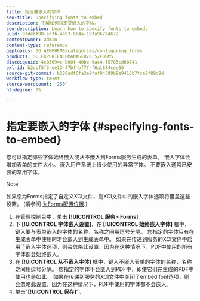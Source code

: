 ```yaml
---
title: 指定要嵌入的字体
seo-title: Specifying fonts to embed
description: 了解如何指定要嵌入的字体。
seo-description: Learn how to specify fonts to embed.
uuid: 97de6f98-ed3b-4a93-854a-193a967b4672
contentOwner: admin
content-type: reference
geptopics: SG_AEMFORMS/categories/configuring_forms
products: SG_EXPERIENCEMANAGER/6.5/FORMS
discoiquuid: 4c83694c-b00f-40be-9ac4-f5785cd60741
exl-id: b2cbf5f3-ee13-47bf-bf7f-f6a1884cee66
source-git-commit: b220adf6fa3e9faf94389b9a9416b7fca2f89d9d
workflow-type: tm+mt
source-wordcount: '250'
ht-degree: 0%

---
```


# 指定要嵌入的字体 {#specifying-fonts-to-embed}

您可以指定哪些字体始终嵌入或从不嵌入到Forms服务生成的表单。 嵌入字体会增加表单的文件大小。 嵌入用户系统上很少使用的异常字体。 不要嵌入通常已安装的常用字体。

>[!NOTE]
>
>如果您为Forms指定了自定义XCI文件，则XCI文件中的嵌入字体选项将覆盖这些设置。 (请参阅 [为Forms配置位置](/help/forms/using/admin-help/configuring-locations-forms.md#configuring-locations-for-forms).)

1. 在管理控制台中，单击 **[!UICONTROL 服务> Forms]**.
1. 下 **[!UICONTROL 字体嵌入设置]**，在 **[!UICONTROL 始终嵌入字体]** 框中，键入要与表单嵌入的字体的名称，名称之间用逗号分隔。 您指定的字体只有在生成表单中使用时才会嵌入到生成表单中。 如果在传递到服务的XCI文件中启用了嵌入字体选项，则会忽略此设置，因为在这种情况下，PDF中使用的所有字体都会始终嵌入。
1. 在 **[!UICONTROL 从不嵌入字体]** 框中，键入不嵌入表单的字体的名称，名称之间用逗号分隔。 您指定的字体不会嵌入到PDF中，即使它们在生成的PDF中使用也是如此。 如果在传递到服务的XCI文件中关闭了embed font选项，则会忽略此设置，因为在这种情况下，PDF中使用的字体都不会嵌入。
1. 单击“**[!UICONTROL 保存]**”。

